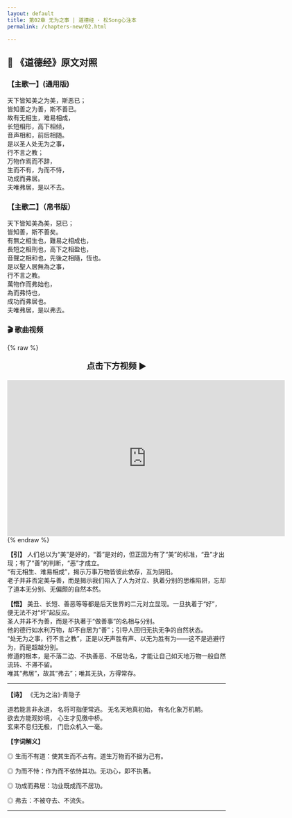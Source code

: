 ```yaml
---
layout: default
title: 第02章 无为之事 | 道德经 · 松Song心注本
permalink: /chapters-new/02.html

---
```


## 📜 《道德经》原文对照
### 【主歌一】(通用版)
天下皆知美之为美，斯恶已；<br>
皆知善之为善，斯不善已。<br>
故有无相生，难易相成，<br>
长短相形，高下相倾，<br>
音声相和，前后相随。<br>
是以圣人处无为之事，<br>
行不言之教；<br>
万物作焉而不辞，<br>
生而不有，为而不恃，<br>
功成而弗居。<br>
夫唯弗居，是以不去。<br>

### 【主歌二】（帛书版）
天下皆知美為美，惡已；<br>
皆知善，斯不善矣。<br>
有無之相生也，難易之相成也，<br>
長短之相刑也，高下之相盈也，<br>
音聲之相和也，先後之相隨，恆也。<br>
是以聖人居無為之事，<br>
行不言之教。<br>
萬物作而弗始也，<br>
為而弗恃也，<br>
成功而弗居也。<br>
夫唯弗居，是以弗去。<br>

### 🎬 歌曲视频
{% raw %}
<p style="text-align:center; font-size:1.2rem; font-weight:bold;">
  点击下方视频 ▶️
</p>

<iframe
  src="https://streamable.com/e/dczf2o"
  width="640"
  height="360"
  frameborder="0"
  allowfullscreen
  loading="lazy">
</iframe>
{% endraw %}

**【引】**
人们总以为“美”是好的，“善”是对的，但正因为有了“美”的标准，“丑”才出现；有了“善”的判断，“恶”才成立。<br>
 “有无相生、难易相成”，揭示万事万物皆彼此依存，互为阴阳。<br>
 老子并非否定美与善，而是揭示我们陷入了人为对立、执着分别的思维陷阱，忘却了道本无分别、无偏颇的自然本然。<br>
    
**【悟】**
美丑、长短、善恶等等都是后天世界的二元对立显现。一旦执着于“好”，便无法不对“坏”起反应。<br>
圣人并非不为善，而是不执著于“做善事”的名相与分别。<br>
他的德行如水利万物，却不自居为“善”；引导人回归无执无争的自然状态。<br>
“处无为之事，行不言之教”，正是以无声胜有声、以无为胜有为——这不是逃避行为，而是超越分别。<br>
修道的根本，是不落二边、不执善恶、不居功名，才能让自己如天地万物一般自然流转、不滞不留。<br>
唯其“弗居”，故其“弗去”；唯其无执，方得常存。<br>

---
 
**【诗】**
《无为之治》·青隐子

道若能言非永道， 名将可指便常逃。 
无名天地真初始， 有名化象万机朝。   
欲去方能观妙境， 心生才见徼中桥。  
玄来不息归无极， 门启众机入一毫。

**【字词解义】**

◎ 生而不有道：使其生而不占有。道生万物而不据为己有。

◎ 为而不恃：作为而不依恃其功。无功心，即不执著。

◎ 功成而弗居：功业既成而不居功。

◎ 弗去：不被夺去、不流失。

---
